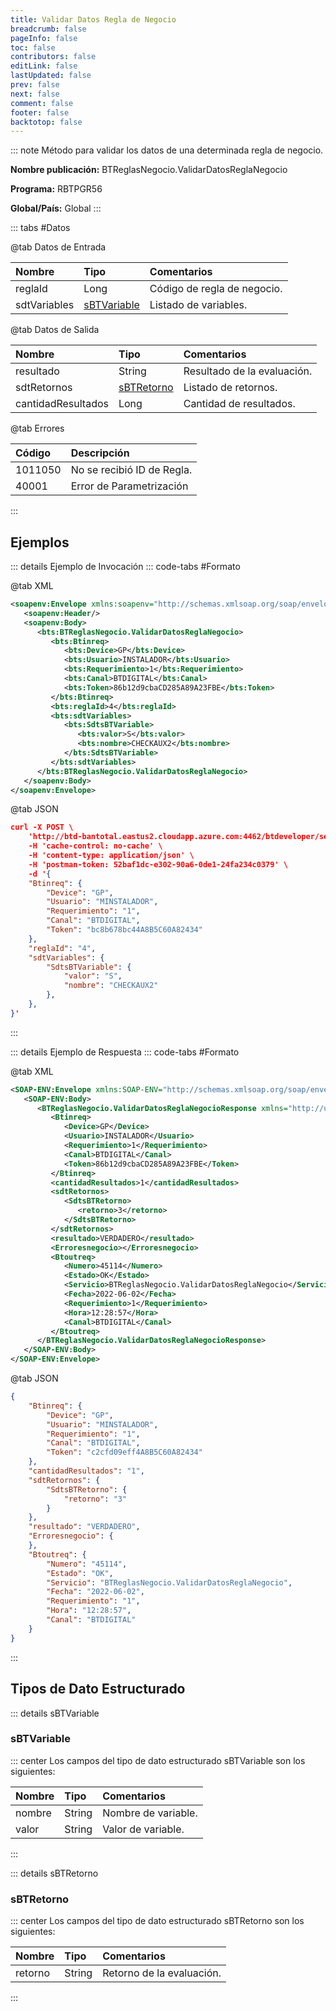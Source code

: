 ```yaml
---
title: Validar Datos Regla de Negocio
breadcrumb: false
pageInfo: false
toc: false
contributors: false
editLink: false
lastUpdated: false
prev: false
next: false
comment: false
footer: false
backtotop: false
---
```


<!-- ABRE DATOS DEL MÉTODO -->
::: note Método para validar los datos de una determinada regla de negocio.

**Nombre publicación:** BTReglasNegocio.ValidarDatosReglaNegocio

**Programa:** RBTPGR56

**Global/País:** Global
:::
<!-- CIERRA DATOS DEL MÉTODO -->

<!-- ABRE TABLA DE DATOS -->
::: tabs #Datos 

@tab Datos de Entrada

Nombre | Tipo | Comentarios
:--------- | :--------- | :---------
reglaId | Long | Código de regla de negocio.
sdtVariables | [sBTVariable](#sbtvariable) | Listado de variables.

@tab Datos de Salida

Nombre | Tipo | Comentarios
:--------- | :----------- | :-----------
resultado | String | Resultado de la evaluación.
sdtRetornos | [sBTRetorno](#sbtretorno) | Listado de retornos.
cantidadResultados | Long | Cantidad de resultados.

@tab Errores

Código | Descripción
:--------- | :-----------
1011050 | No se recibió ID de Regla.
40001 | Error de Parametrización
::: 
<!-- CIERRA TABLA DE DATOS -->

## **Ejemplos**

<!-- ABRE EJEMPLO DE INVOCACIÓN -->
::: details Ejemplo de Invocación 
::: code-tabs #Formato

@tab XML
```xml
<soapenv:Envelope xmlns:soapenv="http://schemas.xmlsoap.org/soap/envelope/" xmlns:bts="http://uy.com.dlya.bantotal/BTSOA/">
   <soapenv:Header/>
   <soapenv:Body>
      <bts:BTReglasNegocio.ValidarDatosReglaNegocio>
         <bts:Btinreq>
            <bts:Device>GP</bts:Device>
            <bts:Usuario>INSTALADOR</bts:Usuario>
            <bts:Requerimiento>1</bts:Requerimiento>
            <bts:Canal>BTDIGITAL</bts:Canal>
            <bts:Token>86b12d9cbaCD285A89A23FBE</bts:Token>
         </bts:Btinreq>
         <bts:reglaId>4</bts:reglaId>
         <bts:sdtVariables>
            <bts:SdtsBTVariable>
               <bts:valor>S</bts:valor>
               <bts:nombre>CHECKAUX2</bts:nombre>
            </bts:SdtsBTVariable>
         </bts:sdtVariables>
      </bts:BTReglasNegocio.ValidarDatosReglaNegocio>
   </soapenv:Body>
</soapenv:Envelope>
```

@tab JSON
```json
curl -X POST \
    'http://btd-bantotal.eastus2.cloudapp.azure.com:4462/btdeveloper/servlet/com.dlya.bantotal.odwsbt_BTReglasNegocio?ValidarDatosReglaNegocio' \
    -H 'cache-control: no-cache' \
    -H 'content-type: application/json' \
    -H 'postman-token: 52baf1dc-e302-90a6-0de1-24fa234c0379' \
    -d '{
    "Btinreq": {
        "Device": "GP",
        "Usuario": "MINSTALADOR",
        "Requerimiento": "1",
        "Canal": "BTDIGITAL",
        "Token": "bc8b678bc44A8B5C60A82434"
    },
    "reglaId": "4",
    "sdtVariables": {
        "SdtsBTVariable": {
            "valor": "S",
            "nombre": "CHECKAUX2"
        },
    },
}'
```
:::
<!-- CIERRA EJEMPLO DE INVOCACIÓN -->

<!-- ABRE EJEMPLO DE RESPUESTA -->
::: details Ejemplo de Respuesta 
::: code-tabs #Formato

@tab XML
```xml
<SOAP-ENV:Envelope xmlns:SOAP-ENV="http://schemas.xmlsoap.org/soap/envelope/" xmlns:xsd="http://www.w3.org/2001/XMLSchema" xmlns:SOAP-ENC="http://schemas.xmlsoap.org/soap/encoding/" xmlns:xsi="http://www.w3.org/2001/XMLSchema-instance">
   <SOAP-ENV:Body>
      <BTReglasNegocio.ValidarDatosReglaNegocioResponse xmlns="http://uy.com.dlya.bantotal/BTSOA/">
         <Btinreq>
            <Device>GP</Device>
            <Usuario>INSTALADOR</Usuario>
            <Requerimiento>1</Requerimiento>
            <Canal>BTDIGITAL</Canal>
            <Token>86b12d9cbaCD285A89A23FBE</Token>
         </Btinreq>
         <cantidadResultados>1</cantidadResultados>
         <sdtRetornos>
            <SdtsBTRetorno>
               <retorno>3</retorno>
            </SdtsBTRetorno>
         </sdtRetornos>
         <resultado>VERDADERO</resultado>
         <Erroresnegocio></Erroresnegocio>
         <Btoutreq>
            <Numero>45114</Numero>
            <Estado>OK</Estado>
            <Servicio>BTReglasNegocio.ValidarDatosReglaNegocio</Servicio>
            <Fecha>2022-06-02</Fecha>
            <Requerimiento>1</Requerimiento>
            <Hora>12:28:57</Hora>
            <Canal>BTDIGITAL</Canal>
         </Btoutreq>
      </BTReglasNegocio.ValidarDatosReglaNegocioResponse>
   </SOAP-ENV:Body>
</SOAP-ENV:Envelope>
```

@tab JSON
```json
{ 
    "Btinreq": { 
        "Device": "GP", 
        "Usuario": "MINSTALADOR", 
        "Requerimiento": "1", 
        "Canal": "BTDIGITAL", 
        "Token": "c2cfd09eff4A8B5C60A82434" 
    }, 
    "cantidadResultados": "1", 
    "sdtRetornos": { 
        "SdtsBTRetorno": { 
            "retorno": "3" 
        } 
    }, 
    "resultado": "VERDADERO", 
    "Erroresnegocio": { 
    }, 
    "Btoutreq": { 
        "Numero": "45114", 
        "Estado": "OK", 
        "Servicio": "BTReglasNegocio.ValidarDatosReglaNegocio", 
        "Fecha": "2022-06-02", 
        "Requerimiento": "1", 
        "Hora": "12:28:57", 
        "Canal": "BTDIGITAL" 
    } 
}
```
::: 
<!-- CIERRA EJEMPLO DE RESPUESTA -->

## **Tipos de Dato Estructurado**

<!-- ABRE SDT --> 
::: details sBTVariable  

### sBTVariable

::: center 
Los campos del tipo de dato estructurado sBTVariable son los siguientes: 

Nombre | Tipo | Comentarios 
:--------- | :----------- | :----------- 
nombre | String | Nombre de variable. 
valor | String | Valor de variable.  
:::

::: details sBTRetorno  

### sBTRetorno

::: center 
Los campos del tipo de dato estructurado sBTRetorno son los siguientes: 

Nombre | Tipo | Comentarios 
:--------- | :----------- | :----------- 
retorno | String | Retorno de la evaluación.  
:::
<!-- CIERRA SDT -->
